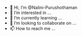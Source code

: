 - 👋 Hi, I’m @Nalini-Purushothaman
- 👀 I’m interested in ...
- 🌱 I’m currently learning ...
- 💞️ I’m looking to collaborate on ...
- 📫 How to reach me ...

<!---
Nalini-Purushothaman/Nalini-Purushothaman is a ✨ special ✨ repository because its `README.md` (this file) appears on your GitHub profile.
You can click the Preview link to take a look at your changes.
--->
